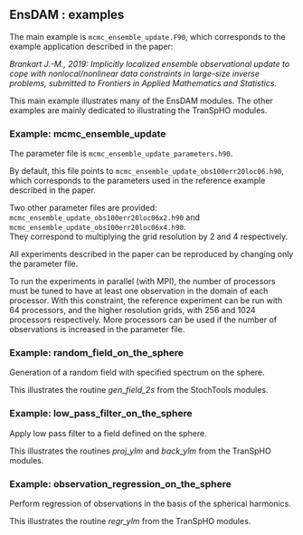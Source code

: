 ## EnsDAM : examples

The main example is `mcmc_ensemble_update.F90`,
which corresponds to the example application described in the paper:

*Brankart J.-M., 2019: 
Implicitly localized ensemble observational update
to cope with nonlocal/nonlinear data constraints
in large-size inverse problems,
submitted to Frontiers in Applied Mathematics and Statistics.*

This main example illustrates many of the EnsDAM modules.
The other examples are mainly dedicated
to illustrating the TranSpHO modules.

### Example: mcmc_ensemble_update

The parameter file is `mcmc_ensemble_update_parameters.h90`.

By default, this file points to `mcmc_ensemble_update_obs100err20loc06.h90`,
which corresponds to the parameters used in the reference example
described in the paper.

Two other parameter files are provided:<br>
`mcmc_ensemble_update_obs100err20loc06x2.h90` and
`mcmc_ensemble_update_obs100err20loc06x4.h90`.<br>
They correspond to multiplying the grid resolution
by 2 and 4 respectively.

All experiments described in the paper
can be reproduced by changing only the parameter file.

To run the experiments in parallel (with MPI), the number of processors must be tuned
to have at least one observation in the domain of each processor.
With this constraint, the reference experiment can be run
with 64 processors, and the higher resolution grids,
with 256 and 1024 processors respectively.
More processors can be used if the number of observations
is increased in the parameter file.

### Example: random_field_on_the_sphere

Generation of a random field with specified spectrum on the sphere.

This illustrates the routine *gen_field_2s* from the StochTools modules.

### Example: low_pass_filter_on_the_sphere

Apply low pass filter to a field defined on the sphere.

This illustrates the routines *proj_ylm* and *back_ylm* from the TranSpHO modules.

### Example: observation_regression_on_the_sphere

Perform regression of observations in the basis of the spherical harmonics.

This illustrates the routine *regr_ylm* from the TranSpHO modules.
